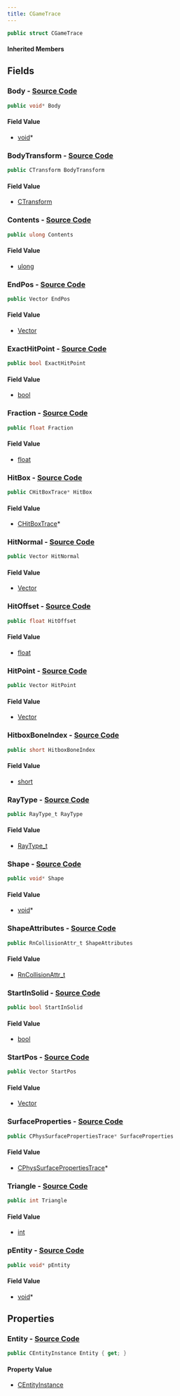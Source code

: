 ```yaml
---
title: CGameTrace
---
```


```csharp
public struct CGameTrace
```

#### Inherited Members

## Fields

### **Body** - [Source Code](https://github.com/swiftly-solution/swiftlys2/blob/main/managed/src/SwiftlyS2.Shared/Natives/Structs/CGameTrace.cs#L23)

```csharp
public void* Body
```

#### Field Value

- [void](https://learn.microsoft.com/dotnet/api/system.void)*

### **BodyTransform** - [Source Code](https://github.com/swiftly-solution/swiftlys2/blob/main/managed/src/SwiftlyS2.Shared/Natives/Structs/CGameTrace.cs#L27)

```csharp
public CTransform BodyTransform
```

#### Field Value

- [CTransform](/docs/api/shared/natives/ctransform)

### **Contents** - [Source Code](https://github.com/swiftly-solution/swiftlys2/blob/main/managed/src/SwiftlyS2.Shared/Natives/Structs/CGameTrace.cs#L26)

```csharp
public ulong Contents
```

#### Field Value

- [ulong](https://learn.microsoft.com/dotnet/api/system.uint64)

### **EndPos** - [Source Code](https://github.com/swiftly-solution/swiftlys2/blob/main/managed/src/SwiftlyS2.Shared/Natives/Structs/CGameTrace.cs#L31)

```csharp
public Vector EndPos
```

#### Field Value

- [Vector](/docs/api/shared/natives/vector)

### **ExactHitPoint** - [Source Code](https://github.com/swiftly-solution/swiftlys2/blob/main/managed/src/SwiftlyS2.Shared/Natives/Structs/CGameTrace.cs#L44)

```csharp
public bool ExactHitPoint
```

#### Field Value

- [bool](https://learn.microsoft.com/dotnet/api/system.boolean)

### **Fraction** - [Source Code](https://github.com/swiftly-solution/swiftlys2/blob/main/managed/src/SwiftlyS2.Shared/Natives/Structs/CGameTrace.cs#L36)

```csharp
public float Fraction
```

#### Field Value

- [float](https://learn.microsoft.com/dotnet/api/system.single)

### **HitBox** - [Source Code](https://github.com/swiftly-solution/swiftlys2/blob/main/managed/src/SwiftlyS2.Shared/Natives/Structs/CGameTrace.cs#L21)

```csharp
public CHitBoxTrace* HitBox
```

#### Field Value

- [CHitBoxTrace](/docs/api/shared/natives/chitboxtrace)*

### **HitNormal** - [Source Code](https://github.com/swiftly-solution/swiftlys2/blob/main/managed/src/SwiftlyS2.Shared/Natives/Structs/CGameTrace.cs#L32)

```csharp
public Vector HitNormal
```

#### Field Value

- [Vector](/docs/api/shared/natives/vector)

### **HitOffset** - [Source Code](https://github.com/swiftly-solution/swiftlys2/blob/main/managed/src/SwiftlyS2.Shared/Natives/Structs/CGameTrace.cs#L35)

```csharp
public float HitOffset
```

#### Field Value

- [float](https://learn.microsoft.com/dotnet/api/system.single)

### **HitPoint** - [Source Code](https://github.com/swiftly-solution/swiftlys2/blob/main/managed/src/SwiftlyS2.Shared/Natives/Structs/CGameTrace.cs#L33)

```csharp
public Vector HitPoint
```

#### Field Value

- [Vector](/docs/api/shared/natives/vector)

### **HitboxBoneIndex** - [Source Code](https://github.com/swiftly-solution/swiftlys2/blob/main/managed/src/SwiftlyS2.Shared/Natives/Structs/CGameTrace.cs#L39)

```csharp
public short HitboxBoneIndex
```

#### Field Value

- [short](https://learn.microsoft.com/dotnet/api/system.int16)

### **RayType** - [Source Code](https://github.com/swiftly-solution/swiftlys2/blob/main/managed/src/SwiftlyS2.Shared/Natives/Structs/CGameTrace.cs#L41)

```csharp
public RayType_t RayType
```

#### Field Value

- [RayType_t](/docs/api/shared/natives/raytype_t)

### **Shape** - [Source Code](https://github.com/swiftly-solution/swiftlys2/blob/main/managed/src/SwiftlyS2.Shared/Natives/Structs/CGameTrace.cs#L24)

```csharp
public void* Shape
```

#### Field Value

- [void](https://learn.microsoft.com/dotnet/api/system.void)*

### **ShapeAttributes** - [Source Code](https://github.com/swiftly-solution/swiftlys2/blob/main/managed/src/SwiftlyS2.Shared/Natives/Structs/CGameTrace.cs#L28)

```csharp
public RnCollisionAttr_t ShapeAttributes
```

#### Field Value

- [RnCollisionAttr_t](/docs/api/shared/natives/rncollisionattr_t)

### **StartInSolid** - [Source Code](https://github.com/swiftly-solution/swiftlys2/blob/main/managed/src/SwiftlyS2.Shared/Natives/Structs/CGameTrace.cs#L43)

```csharp
public bool StartInSolid
```

#### Field Value

- [bool](https://learn.microsoft.com/dotnet/api/system.boolean)

### **StartPos** - [Source Code](https://github.com/swiftly-solution/swiftlys2/blob/main/managed/src/SwiftlyS2.Shared/Natives/Structs/CGameTrace.cs#L30)

```csharp
public Vector StartPos
```

#### Field Value

- [Vector](/docs/api/shared/natives/vector)

### **SurfaceProperties** - [Source Code](https://github.com/swiftly-solution/swiftlys2/blob/main/managed/src/SwiftlyS2.Shared/Natives/Structs/CGameTrace.cs#L19)

```csharp
public CPhysSurfacePropertiesTrace* SurfaceProperties
```

#### Field Value

- [CPhysSurfacePropertiesTrace](/docs/api/shared/natives/cphyssurfacepropertiestrace)*

### **Triangle** - [Source Code](https://github.com/swiftly-solution/swiftlys2/blob/main/managed/src/SwiftlyS2.Shared/Natives/Structs/CGameTrace.cs#L38)

```csharp
public int Triangle
```

#### Field Value

- [int](https://learn.microsoft.com/dotnet/api/system.int32)

### **pEntity** - [Source Code](https://github.com/swiftly-solution/swiftlys2/blob/main/managed/src/SwiftlyS2.Shared/Natives/Structs/CGameTrace.cs#L20)

```csharp
public void* pEntity
```

#### Field Value

- [void](https://learn.microsoft.com/dotnet/api/system.void)*

## Properties

### **Entity** - [Source Code](https://github.com/swiftly-solution/swiftlys2/blob/main/managed/src/SwiftlyS2.Shared/Natives/Structs/CGameTrace.cs#L46)

```csharp
public CEntityInstance Entity { get; }
```

#### Property Value

- [CEntityInstance](/docs/api/shared/schemadefinitions/centityinstance)

